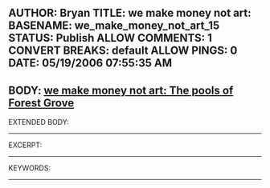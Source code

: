 AUTHOR: Bryan
TITLE: we make money not art:
BASENAME: we_make_money_not_art_15
STATUS: Publish
ALLOW COMMENTS: 1
CONVERT BREAKS: __default__
ALLOW PINGS: 0
DATE: 05/19/2006 07:55:35 AM
-----
BODY:
<a title="we make money not art: The pools of Forest Grove" href="http://www.we-make-money-not-art.com/archives/008514.php">we make money not art: The pools of Forest Grove</a>
-----
EXTENDED BODY:

-----
EXCERPT:

-----
KEYWORDS:

-----


